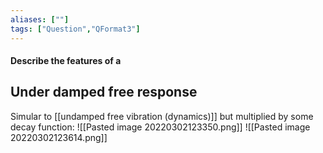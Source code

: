 ```yaml
---
aliases: [""]
tags: ["Question","QFormat3"]
---
```


#### Describe the features of a
## Under damped free response
Simular to [[undamped free vibration (dynamics)]] but multiplied by some decay function:
![[Pasted image 20220302123350.png]]
![[Pasted image 20220302123614.png]]